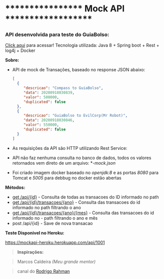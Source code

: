 # **************** Mock API ******************
### API desenvolvida para teste do GuiaBolso: 
[Click aqui](https://github.com/GuiaBolso/seja-um-guia-back/tree/master) para acessar!
Tecnologia utilizada: Java 8 + Spring boot + Rest + log4j + Docker

**Sobre:**

- API de mock de Transações, baseado no response JSON abaixo:
    ```json
    [
      {
    	 "descricao": "Compass to GuiaBolso",
    	 "data": 20200918030839,
    	 "valor": 500000,
    	 "duplicated": false
      },
      {
    	 "descricao": "GuiaBolso to EvilCorp(Mr Robot)",
    	 "data": 20200918030846,
    	 "valor": 550000,
    	 "duplicated": false
      }
    ]
    ```

- As requisições da API são HTTP utilizando Rest Service:
- API não faz nenhuma consulta no banco de dados, todos os valores retornados vem direto de um arquivo: **-mock.json*
- Foi criado imagem docker baseado no *openjdk:8* e as portas *8080* para Tomcat e *5005* para debbug no docker estão abertas
	
**Métodos:**
- [get /api/{id}](https://mockapi-heroku.herokuapp.com/api/1001) - Consulta de todas as transacoes do ID informado no path
- [get /api/{id}/transacoes/{ano}](https://mockapi-heroku.herokuapp.com/api/1001/transacoes/2020) - Consulta das transacoes do id informado no path filtrando o ano
- [get /api/{id}/transacoes/{ano}/{mes}](https://mockapi-heroku.herokuapp.com/api/1001/transacoes/2020/1) - Consulta das transacoes do id informado no - path filtrando o ano e mês
- post /api/{id} - Save de nova transacao
	
	
**Teste Disponivel no Heroku:**

https://mockapi-heroku.herokuapp.com/api/1001


>**Inspirações:**

> Marcos Caldeira *(Meu grande mentor)*
 
> canal do [Rodrigo Rahman](https://www.youtube.com/channel/UC5hvPObwya8kzWWB-wmVlXg)